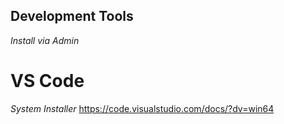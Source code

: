 ## Development Tools ##

*Install via Admin*

# VS Code #

*System Installer* https://code.visualstudio.com/docs/?dv=win64
